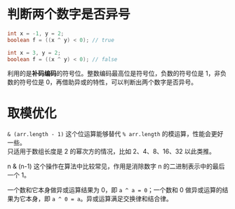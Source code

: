 # 判断两个数字是否异号
```java
int x = -1, y = 2;
boolean f = ((x ^ y) < 0); // true

int x = 3, y = 2;
boolean f = ((x ^ y) < 0); // false
```
利用的是**补码编码**的符号位。整数编码最高位是符号位，负数的符号位是 1，非负数的符号位是 0，再借助异或的特性，可以判断出两个数字是否异号。  

# 取模优化
`& (arr.length - 1)` 这个位运算能够替代 `% arr.length` 的模运算，性能会更好一些。  
只适用于数组长度是 2 的幂次方的情况，比如 2、4、8、16、32 以此类推。

n & (n-1) 这个操作在算法中比较常见，作用是消除数字 n 的二进制表示中的最后一个 1。

一个数和它本身做异或运算结果为 0，即 `a ^ a = 0`；一个数和 0 做异或运算的结果为它本身，即 `a ^ 0 = a`。异或运算满足交换律和结合律。  


